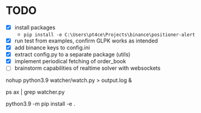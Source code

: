 # TODO

- [x] install packages
    - ```pip install -e C:\Users\pt4ce\Projects\binance\positioner-alert```
- [x] run test from examples, confirm GLPK works as intended
- [x] add binance keys to config.ini
- [x] extract config.py to a separate package (utils)
- [x] implement periodical fetching of order_book
- [ ] brainstorm capabilities of realtime solver with websockets

nohup python3.9 watcher/watch.py > output.log &

ps ax | grep watcher.py

python3.9 -m pip install -e .